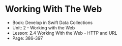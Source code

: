 # Working With The Web

- Book: Develop in Swift Data Collections
- Unit: 2 - Working with the Web
- Lesson: 2.4 Working With the Web - HTTP and URL
- Page: 386-397
